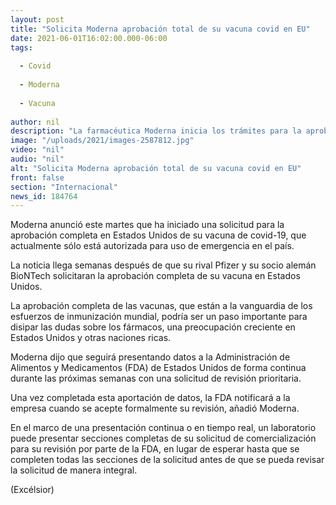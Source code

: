 ```yaml
---
layout: post
title: "Solicita Moderna aprobación total de su vacuna covid en EU"
date: 2021-06-01T16:02:00.000-06:00
tags:
  
  - Covid
  
  - Moderna
  
  - Vacuna
  
author: nil
description: "La farmacéutica Moderna inicia los trámites para la aprobación completa en EU de su vacuna covid, que actualmente sólo está autorizada para uso de emergencia"
image: "/uploads/2021/images-2587812.jpg"
video: "nil"
audio: "nil"
alt: "Solicita Moderna aprobación total de su vacuna covid en EU"
front: false
section: "Internacional"
news_id: 184764
---
```


Moderna anunció este martes que ha iniciado una solicitud para la aprobación completa en Estados Unidos de su vacuna de covid-19, que actualmente sólo está autorizada para uso de emergencia en el país.

La noticia llega semanas después de que su rival Pfizer y su socio alemán BioNTech solicitaran la aprobación completa de su vacuna en Estados Unidos.

La aprobación completa de las vacunas, que están a la vanguardia de los esfuerzos de inmunización mundial, podría ser un paso importante para disipar las dudas sobre los fármacos, una preocupación creciente en Estados Unidos y otras naciones ricas.

Moderna dijo que seguirá presentando datos a la Administración de Alimentos y Medicamentos (FDA) de Estados Unidos de forma continua durante las próximas semanas con una solicitud de revisión prioritaria.

Una vez completada esta aportación de datos, la FDA notificará a la empresa cuando se acepte formalmente su revisión, añadió Moderna.

En el marco de una presentación continua o en tiempo real, un laboratorio puede presentar secciones completas de su solicitud de comercialización para su revisión por parte de la FDA, en lugar de esperar hasta que se completen todas las secciones de la solicitud antes de que se pueda revisar la solicitud de manera integral.

(Excélsior)